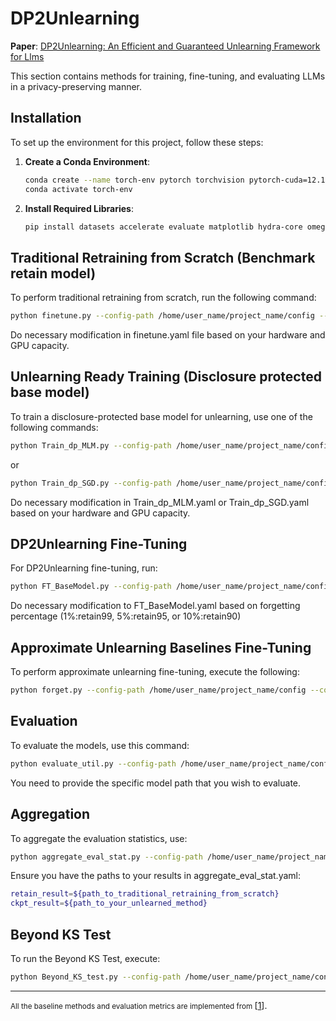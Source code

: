 # DP2Unlearning

**Paper**: [DP2Unlearning: An Efficient and Guaranteed Unlearning Framework for Llms
](https://papers.ssrn.com/sol3/papers.cfm?abstract_id=5217160)

This section contains methods for training, fine-tuning, and evaluating LLMs in a privacy-preserving manner.

## Installation

To set up the environment for this project, follow these steps:

1. **Create a Conda Environment**:
    ```bash
    conda create --name torch-env pytorch torchvision pytorch-cuda=12.1 -c pytorch -c nvidia
    conda activate torch-env
    ```

2. **Install Required Libraries**:
    ```bash
    pip install datasets accelerate evaluate matplotlib hydra-core omegaconf peft rouge_score tqdm einops packaging bitsandbytes scipy ninja
    ```

## Traditional Retraining from Scratch (Benchmark retain model)

To perform traditional retraining from scratch, run the following command:

```bash
python finetune.py --config-path /home/user_name/project_name/config --config-name finetune.yaml
```
Do necessary modification in finetune.yaml file based on your hardware and GPU capacity.

## Unlearning Ready Training (Disclosure protected base model)

To train a disclosure-protected base model for unlearning, use one of the following commands:

```bash
python Train_dp_MLM.py --config-path /home/user_name/project_name/config --config-name Train_dp_MLM.yaml
```
or
```bash
python Train_dp_SGD.py --config-path /home/user_name/project_name/config --config-name Train_dp_SGD.yaml
```
Do necessary modification in Train_dp_MLM.yaml or Train_dp_SGD.yaml based on your hardware and GPU capacity. 

## DP2Unlearning Fine-Tuning

For DP2Unlearning fine-tuning, run:

```bash
python FT_BaseModel.py --config-path /home/user_name/project_name/config --config-name FT_BaseModel.yaml
```
Do necessary modification to FT_BaseModel.yaml based on forgetting percentage (1%:retain99, 5%:retain95, or 10%:retain90)

## Approximate Unlearning Baselines Fine-Tuning

To perform approximate unlearning fine-tuning, execute the following:

```bash
python forget.py --config-path /home/user_name/project_name/config --config-name forget.yaml
```

## Evaluation

To evaluate the models, use this command:

```bash
python evaluate_util.py --config-path /home/user_name/project_name/config --config-name eval_everything.yaml
```
You need to provide the specific model path that you wish to evaluate.

## Aggregation

To aggregate the evaluation statistics, use:

```bash
python aggregate_eval_stat.py --config-path /home/user_name/project_name/config --config-name aggregate_eval_stat.yaml
```

Ensure you have the paths to your results in aggregate_eval_stat.yaml:

```bash
retain_result=${path_to_traditional_retraining_from_scratch}
ckpt_result=${path_to_your_unlearned_method}
```

## Beyond KS Test

To run the Beyond KS Test, execute:

```bash
python Beyond_KS_test.py --config-path /home/user_name/project_name/config --config-name aggregate_eval_stat.yaml
```

-----------------------------------------------------------------------------------------------------------------------------

<small>All the baseline methods and evaluation metrics are implemented from </small> [[1](https://locuslab.github.io/tofu/)].
